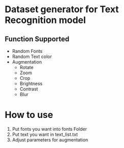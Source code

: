 # Dataset generator for Text Recognition model

## Function Supported

- Random Fonts
- Random Text color
- Augmentation
  - Rotate
  - Zoom
  - Crop
  - Brightness
  - Contrast
  - Blur

# How to use

1. Put fonts you want into fonts Folder
2. Put text you want in text_list.txt
3. Adjust parameters for augmentation

